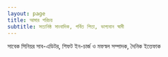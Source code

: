```yaml
---
layout: page
title: আমার পরিচয়
subtitle: সত্যনিষ্ঠ সাংবাদিক, গর্বিত পিতা, ভাগ্যবান স্বামী
---
```


সাবেক সিনিয়র সাব-এডিটর, শিফট ইন-চার্জ ও মফস্বল সম্পাদক, দৈনিক ইত্তেফাক


